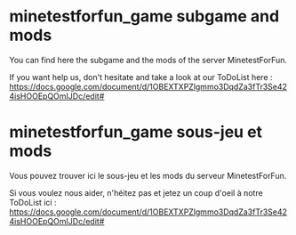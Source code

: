 minetestforfun_game subgame and mods
===================

You can find here the subgame and the mods of the server MinetestForFun.

If you want help us, don't hesitate and take a look at our ToDoList here : https://docs.google.com/document/d/1OBEXTXPZlgmmo3DqdZa3fTr3Se424isHOOEpQOmIJDc/edit#

minetestforfun_game sous-jeu et mods
===================

Vous pouvez trouver ici le sous-jeu et les mods du serveur MinetestForFun.

Si vous voulez nous aider, n'héitez pas et jetez un coup d'oeil à notre ToDoList ici : https://docs.google.com/document/d/1OBEXTXPZlgmmo3DqdZa3fTr3Se424isHOOEpQOmIJDc/edit#
